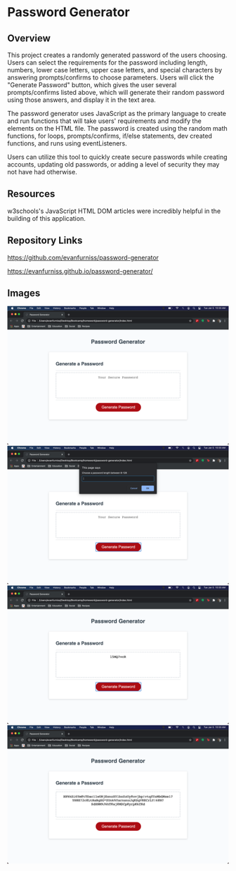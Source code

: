 # Password Generator

## Overview

This project creates a randomly generated password of the users choosing. Users can select the requirements for the password including length, numbers, lower case letters, upper case letters, and special characters by answering prompts/confirms to choose parameters. Users will click the "Generate Password" button, which gives the user several prompts/confirms listed above, which will generate their random password using those answers, and display it in the text area. 

The password generator uses JavaScript as the primary language to create and run functions that will take users' requirements and modify the elements on the HTML file. The password is created using the random math functions, for loops, prompts/confirms, if/else statements, dev created functions, and runs using eventListeners.

Users can utilize this tool to quickly create secure passwords while creating accounts, updating old passwords, or adding a level of security they may not have had otherwise.

## Resources

w3schools's JavaScript HTML DOM articles were incredibly helpful in the building of this application.

## Repository Links

https://github.com/evanfurniss/password-generator

https://evanfurniss.github.io/password-generator/

## Images

<img src="pics/base.png">
<br>
<img src="pics/prompt.png">
<br>
<img src="pics/min-value.png">
<br>
<img src="pics/max-value.png">